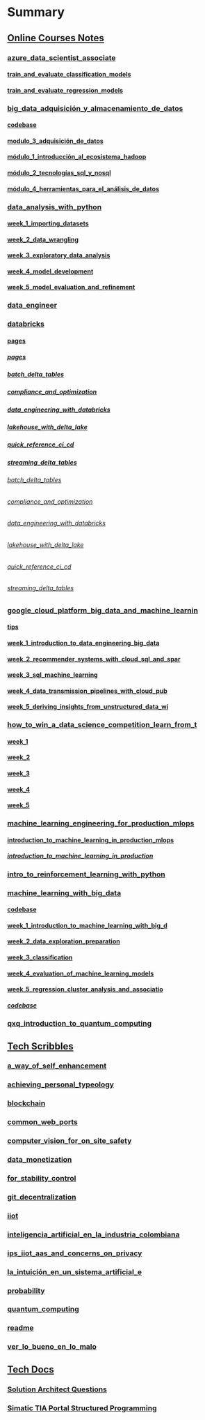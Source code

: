 # Summary

## [Online Courses Notes](online_courses_notes/online_courses_notes.md)

### [azure_data_scientist_associate](online_courses_notes/azure_data_scientist_associate.md)

#### [train_and_evaluate_classification_models](online_courses_notes/azure_data_scientist_associate/train_and_evaluate_classification_models.md)

#### [train_and_evaluate_regression_models](online_courses_notes/azure_data_scientist_associate/train_and_evaluate_regression_models.md)

### [big_data_adquisición_y_almacenamiento_de_datos](online_courses_notes/big_data_adquisición_y_almacenamiento_de_datos.md)

#### [codebase](online_courses_notes/big_data_adquisición_y_almacenamiento_de_datos/codebase.md)

#### [modulo_3_adquisición_de_datos](online_courses_notes/big_data_adquisición_y_almacenamiento_de_datos/modulo_3_adquisición_de_datos.md)

#### [módulo_1_introducción_al_ecosistema_hadoop](online_courses_notes/big_data_adquisición_y_almacenamiento_de_datos/módulo_1_introducción_al_ecosistema_hadoop.md)

#### [módulo_2_tecnologías_sql_y_nosql](online_courses_notes/big_data_adquisición_y_almacenamiento_de_datos/módulo_2_tecnologías_sql_y_nosql.md)

#### [módulo_4_herramientas_para_el_análisis_de_datos](online_courses_notes/big_data_adquisición_y_almacenamiento_de_datos/módulo_4_herramientas_para_el_análisis_de_datos.md)

### [data_analysis_with_python](online_courses_notes/data_analysis_with_python.md)

#### [week_1_importing_datasets](online_courses_notes/data_analysis_with_python/week_1_importing_datasets.md)

#### [week_2_data_wrangling](online_courses_notes/data_analysis_with_python/week_2_data_wrangling.md)

#### [week_3_exploratory_data_analysis](online_courses_notes/data_analysis_with_python/week_3_exploratory_data_analysis.md)

#### [week_4_model_development](online_courses_notes/data_analysis_with_python/week_4_model_development.md)

#### [week_5_model_evaluation_and_refinement](online_courses_notes/data_analysis_with_python/week_5_model_evaluation_and_refinement.md)

### [data_engineer](online_courses_notes/data_engineer.md)

### [databricks](online_courses_notes/databricks.md)

#### [pages](online_courses_notes/databricks/pages.md)

##### [pages](online_courses_notes/databricks/pages/pages.md)

##### [batch_delta_tables](online_courses_notes/databricks/pages/batch_delta_tables.md)

##### [compliance_and_optimization](online_courses_notes/databricks/pages/compliance_and_optimization.md)

##### [data_engineering_with_databricks](online_courses_notes/databricks/pages/data_engineering_with_databricks.md)

##### [lakehouse_with_delta_lake](online_courses_notes/databricks/pages/lakehouse_with_delta_lake.md)

##### [quick_reference_ci_cd](online_courses_notes/databricks/pages/quick_reference_ci_cd.md)

##### [streaming_delta_tables](online_courses_notes/databricks/pages/streaming_delta_tables.md)

###### [batch_delta_tables](online_courses_notes/databricks/pages/batch_delta_tables/batch_delta_tables.md)

###### [compliance_and_optimization](online_courses_notes/databricks/pages/compliance_and_optimization/compliance_and_optimization.md)

###### [data_engineering_with_databricks](online_courses_notes/databricks/pages/data_engineering_with_databricks/data_engineering_with_databricks.md)

###### [lakehouse_with_delta_lake](online_courses_notes/databricks/pages/lakehouse_with_delta_lake/lakehouse_with_delta_lake.md)

###### [quick_reference_ci_cd](online_courses_notes/databricks/pages/quick_reference_ci_cd/quick_reference_ci_cd.md)

###### [streaming_delta_tables](online_courses_notes/databricks/pages/streaming_delta_tables/streaming_delta_tables.md)

### [google_cloud_platform_big_data_and_machine_learnin](online_courses_notes/google_cloud_platform_big_data_and_machine_learnin.md)

#### [tips](online_courses_notes/google_cloud_platform_big_data_and_machine_learnin/tips.md)

#### [week_1_introduction_to_data_engineering_big_data](online_courses_notes/google_cloud_platform_big_data_and_machine_learnin/week_1_introduction_to_data_engineering_big_data.md)

#### [week_2_recommender_systems_with_cloud_sql_and_spar](online_courses_notes/google_cloud_platform_big_data_and_machine_learnin/week_2_recommender_systems_with_cloud_sql_and_spar.md)

#### [week_3_sql_machine_learning](online_courses_notes/google_cloud_platform_big_data_and_machine_learnin/week_3_sql_machine_learning.md)

#### [week_4_data_transmission_pipelines_with_cloud_pub](online_courses_notes/google_cloud_platform_big_data_and_machine_learnin/week_4_data_transmission_pipelines_with_cloud_pub.md)

#### [week_5_deriving_insights_from_unstructured_data_wi](online_courses_notes/google_cloud_platform_big_data_and_machine_learnin/week_5_deriving_insights_from_unstructured_data_wi.md)

### [how_to_win_a_data_science_competition_learn_from_t](online_courses_notes/how_to_win_a_data_science_competition_learn_from_t.md)

#### [week_1](online_courses_notes/how_to_win_a_data_science_competition_learn_from_t/week_1.md)

#### [week_2](online_courses_notes/how_to_win_a_data_science_competition_learn_from_t/week_2.md)

#### [week_3](online_courses_notes/how_to_win_a_data_science_competition_learn_from_t/week_3.md)

#### [week_4](online_courses_notes/how_to_win_a_data_science_competition_learn_from_t/week_4.md)

#### [week_5](online_courses_notes/how_to_win_a_data_science_competition_learn_from_t/week_5.md)

### [machine_learning_engineering_for_production_mlops](online_courses_notes/machine_learning_engineering_for_production_mlops.md)

#### [introduction_to_machine_learning_in_production_mlops](online_courses_notes/machine_learning_engineering_for_production_mlops/introduction_to_machine_learning_in_production_mlops.md)

##### [introduction_to_machine_learning_in_production](online_courses_notes/machine_learning_engineering_for_production_mlops/introduction_to_machine_learning_in_production/introduction_to_machine_learning_in_production.md)

### [intro_to_reinforcement_learning_with_python](online_courses_notes/intro_to_reinforcement_learning_with_python.md)

### [machine_learning_with_big_data](online_courses_notes/machine_learning_with_big_data.md)

#### [codebase](online_courses_notes/machine_learning_with_big_data/codebase.md)

#### [week_1_introduction_to_machine_learning_with_big_d](online_courses_notes/machine_learning_with_big_data/week_1_introduction_to_machine_learning_with_big_d.md)

#### [week_2_data_exploration_preparation](online_courses_notes/machine_learning_with_big_data/week_2_data_exploration_preparation.md)

#### [week_3_classification](online_courses_notes/machine_learning_with_big_data/week_3_classification.md)

#### [week_4_evaluation_of_machine_learning_models](online_courses_notes/machine_learning_with_big_data/week_4_evaluation_of_machine_learning_models.md)

#### [week_5_regression_cluster_analysis_and_associatio](online_courses_notes/machine_learning_with_big_data/week_5_regression_cluster_analysis_and_associatio.md)

##### [codebase](online_courses_notes/machine_learning_with_big_data/codebase/codebase.md)

### [qxq_introduction_to_quantum_computing](online_courses_notes/qxq_introduction_to_quantum_computing.md)

## [Tech Scribbles](tech_scribbles/README.md)

### [a_way_of_self_enhancement](tech_scribbles/a_way_of_self_enhancement.md)

### [achieving_personal_typeology](tech_scribbles/achieving_personal_typeology.md)

### [blockchain](tech_scribbles/blockchain.md)

### [common_web_ports](tech_scribbles/common_web_ports.md)

### [computer_vision_for_on_site_safety](tech_scribbles/computer_vision_for_on_site_safety.md)

### [data_monetization](tech_scribbles/data_monetization.md)

### [for_stability_control](tech_scribbles/for_stability_control.md)

### [git_decentralization](tech_scribbles/git_decentralization.md)

### [iiot](tech_scribbles/iiot.md)

### [inteligencia_artificial_en_la_industria_colombiana](tech_scribbles/inteligencia_artificial_en_la_industria_colombiana.md)

### [ips_iiot_aas_and_concerns_on_privacy](tech_scribbles/ips_iiot_aas_and_concerns_on_privacy.md)

### [la_intuición_en_un_sistema_artificial_e](tech_scribbles/la_intuición_en_un_sistema_artificial_e.md)

### [probability](tech_scribbles/probability.md)

### [quantum_computing](tech_scribbles/quantum_computing.md)

### [readme](tech_scribbles/readme.md)

### [ver_lo_bueno_en_lo_malo](tech_scribbles/ver_lo_bueno_en_lo_malo.md)

## [Tech Docs](tech_docs/README.md)

### [Solution Architect Questions](tech_docs/solution_architect_questions.md)

### [Simatic TIA Portal Structured Programming](tech_docs/simatic_tia_portal_structured_programming.md)
